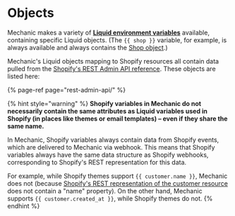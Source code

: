 # Objects

Mechanic makes a variety of [**Liquid environment variables**](../../../core-concepts/tasks/code/environment-variables.md) available, containing specific Liquid objects. \(The `{{ shop }}` variable, for example, is always available and always contains the [Shop object](rest-admin-api/shop-object.md).\)

Mechanic's Liquid objects mapping to Shopify resources all contain data pulled from the [Shopify's REST Admin API reference](https://shopify.dev/docs/admin-api/rest/reference). These objects are listed here:

{% page-ref page="rest-admin-api/" %}

{% hint style="warning" %}
**Shopify variables in Mechanic do not necessarily contain the same attributes as Liquid variables used in Shopify \(in places like themes or email templates\) – even if they share the same name.**

In Mechanic, Shopify variables always contain data from Shopify events, which are delivered to Mechanic via webhook. This means that Shopify variables always have the same data structure as Shopify webhooks, corresponding to Shopify's REST representation for this data.

For example, while Shopify themes support `{{ customer.name }}`, Mechanic does not \(because [Shopify's REST representation of the customer resource](https://shopify.dev/docs/admin-api/rest/reference/customers/customer) does not contain a "name" property\). On the other hand, Mechanic supports `{{ customer.created_at }}`, while Shopify themes do not.
{% endhint %}

